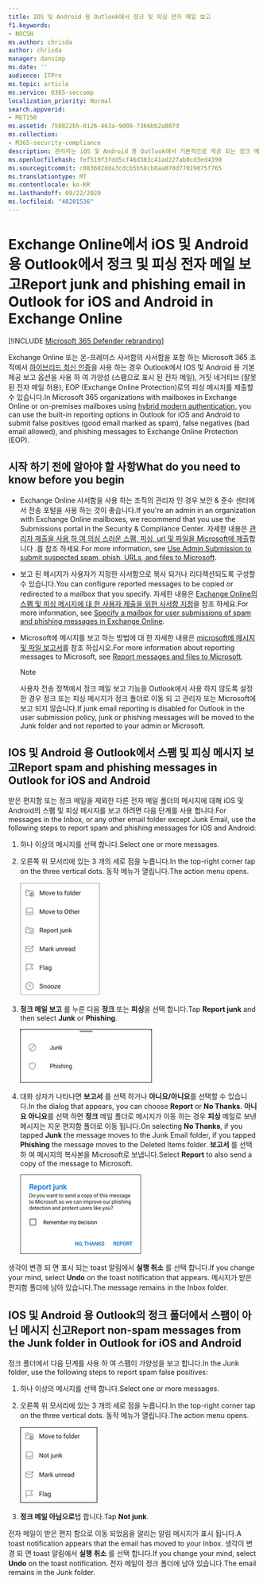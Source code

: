 ```yaml
---
title: IOS 및 Android 용 Outlook에서 정크 및 피싱 전자 메일 보고
f1.keywords:
- NOCSH
ms.author: chrisda
author: chrisda
manager: dansimp
ms.date: ''
audience: ITPro
ms.topic: article
ms.service: O365-seccomp
localization_priority: Normal
search.appverid:
- MET150
ms.assetid: 758822b5-0126-463a-9d08-7366bb2a807d
ms.collection:
- M365-security-compliance
description: 관리자는 iOS 및 Android 용 Outlook에서 기본적으로 제공 되는 정크 메일, 정크 메일이 아닌 경우 및 피싱 메일로 보고 옵션에 대해 알아볼 수 있습니다.
ms.openlocfilehash: fef519f3fdd5cf46d383c41ad227ab0cd3ed4390
ms.sourcegitcommit: c083602dda3cdcb5b58cb8aa070d77019075f765
ms.translationtype: MT
ms.contentlocale: ko-KR
ms.lasthandoff: 09/22/2020
ms.locfileid: "48201536"
---
```

# <a name="report-junk-and-phishing-email-in-outlook-for-ios-and-android-in-exchange-online"></a><span data-ttu-id="a0aad-103">Exchange Online에서 iOS 및 Android 용 Outlook에서 정크 및 피싱 전자 메일 보고</span><span class="sxs-lookup"><span data-stu-id="a0aad-103">Report junk and phishing email in Outlook for iOS and Android in Exchange Online</span></span>

[!INCLUDE [Microsoft 365 Defender rebranding](../includes/microsoft-defender-for-office.md)]


<span data-ttu-id="a0aad-104">Exchange Online 또는 온-프레미스 사서함의 사서함을 포함 하는 Microsoft 365 조직에서 [하이브리드 최신 인증](https://docs.microsoft.com/microsoft-365/enterprise/hybrid-modern-auth-overview?view=o365-worldwide)을 사용 하는 경우 Outlook에서 IOS 및 Android 용 기본 제공 보고 옵션을 사용 하 여 가양성 (스팸으로 표시 된 전자 메일), 거짓 네거티브 (잘못 된 전자 메일 허용), EOP (Exchange Online Protection)로의 피싱 메시지를 제출할 수 있습니다.</span><span class="sxs-lookup"><span data-stu-id="a0aad-104">In Microsoft 365 organizations with mailboxes in Exchange Online or on-premises mailboxes using [hybrid modern authentication](https://docs.microsoft.com/microsoft-365/enterprise/hybrid-modern-auth-overview?view=o365-worldwide), you can use the built-in reporting options in Outlook for iOS and Android to submit false positives (good email marked as spam), false negatives (bad email allowed), and phishing messages to Exchange Online Protection (EOP).</span></span>

## <a name="what-do-you-need-to-know-before-you-begin"></a><span data-ttu-id="a0aad-105">시작 하기 전에 알아야 할 사항</span><span class="sxs-lookup"><span data-stu-id="a0aad-105">What do you need to know before you begin</span></span>

- <span data-ttu-id="a0aad-106">Exchange Online 사서함을 사용 하는 조직의 관리자 인 경우 보안 & 준수 센터에서 전송 포털을 사용 하는 것이 좋습니다.</span><span class="sxs-lookup"><span data-stu-id="a0aad-106">If you're an admin in an organization with Exchange Online mailboxes, we recommend that you use the Submissions portal in the Security & Compliance Center.</span></span> <span data-ttu-id="a0aad-107">자세한 내용은 [관리자 제출을 사용 하 여 의심 스러운 스팸, 피싱, url 및 파일을 Microsoft에 제출](admin-submission.md)합니다 .를 참조 하세요.</span><span class="sxs-lookup"><span data-stu-id="a0aad-107">For more information, see [Use Admin Submission to submit suspected spam, phish, URLs, and files to Microsoft](admin-submission.md).</span></span>

- <span data-ttu-id="a0aad-108">보고 된 메시지가 사용자가 지정한 사서함으로 복사 되거나 리디렉션되도록 구성할 수 있습니다.</span><span class="sxs-lookup"><span data-stu-id="a0aad-108">You can configure reported messages to be copied or redirected to a mailbox that you specify.</span></span> <span data-ttu-id="a0aad-109">자세한 내용은 [Exchange Online의 스팸 및 피싱 메시지에 대 한 사용자 제출을 위한 사서함 지정](user-submission.md)을 참조 하세요.</span><span class="sxs-lookup"><span data-stu-id="a0aad-109">For more information, see [Specify a mailbox for user submissions of spam and phishing messages in Exchange Online](user-submission.md).</span></span>

- <span data-ttu-id="a0aad-110">Microsoft에 메시지를 보고 하는 방법에 대 한 자세한 내용은 [microsoft에 메시지 및 파일 보고서](report-junk-email-messages-to-microsoft.md)를 참조 하십시오.</span><span class="sxs-lookup"><span data-stu-id="a0aad-110">For more information about reporting messages to Microsoft, see [Report messages and files to Microsoft](report-junk-email-messages-to-microsoft.md).</span></span>

  > [!NOTE]
  > <span data-ttu-id="a0aad-111">사용자 전송 정책에서 정크 메일 보고 기능을 Outlook에서 사용 하지 않도록 설정한 경우 정크 또는 피싱 메시지가 정크 폴더로 이동 되 고 관리자 또는 Microsoft에 보고 되지 않습니다.</span><span class="sxs-lookup"><span data-stu-id="a0aad-111">If junk email reporting is disabled for Outlook in the user submission policy, junk or phishing messages will be moved to the Junk folder and not reported to your admin or Microsoft.</span></span>

## <a name="report-spam-and-phishing-messages-in-outlook-for-ios-and-android"></a><span data-ttu-id="a0aad-112">IOS 및 Android 용 Outlook에서 스팸 및 피싱 메시지 보고</span><span class="sxs-lookup"><span data-stu-id="a0aad-112">Report spam and phishing messages in Outlook for iOS and Android</span></span>

<span data-ttu-id="a0aad-113">받은 편지함 또는 정크 메일을 제외한 다른 전자 메일 폴더의 메시지에 대해 iOS 및 Android의 스팸 및 피싱 메시지를 보고 하려면 다음 단계를 사용 합니다.</span><span class="sxs-lookup"><span data-stu-id="a0aad-113">For messages in the Inbox, or any other email folder except Junk Email, use the following steps to report spam and phishing messages for iOS and Android:</span></span>

1. <span data-ttu-id="a0aad-114">하나 이상의 메시지를 선택 합니다.</span><span class="sxs-lookup"><span data-stu-id="a0aad-114">Select one or more messages.</span></span>
2. <span data-ttu-id="a0aad-115">오른쪽 위 모서리에 있는 3 개의 세로 점을 누릅니다.</span><span class="sxs-lookup"><span data-stu-id="a0aad-115">In the top-right corner tap on the three vertical dots.</span></span> <span data-ttu-id="a0aad-116">동작 메뉴가 열립니다.</span><span class="sxs-lookup"><span data-stu-id="a0aad-116">The action menu opens.</span></span>

   ![작업 메뉴에서 정크 또는 피싱 전자 메일 보고](../../media/Android-report-as-junk-dialog.png)

3. <span data-ttu-id="a0aad-118">**정크 메일 보고** 를 누른 다음 **정크** 또는 **피싱**을 선택 합니다.</span><span class="sxs-lookup"><span data-stu-id="a0aad-118">Tap **Report junk** and then select **Junk** or **Phishing**.</span></span>

   ![정크 또는 피싱 전자 메일 보고](../../media/Android-report-junk-or-phishing.png)

4. <span data-ttu-id="a0aad-120">대화 상자가 나타나면 **보고서** 를 선택 하거나 **아니요/아니요**를 선택할 수 있습니다.</span><span class="sxs-lookup"><span data-stu-id="a0aad-120">In the dialog that appears, you can choose **Report** or **No Thanks**.</span></span> <span data-ttu-id="a0aad-121">**아니요 아니요**를 선택 하면 **정크** 메일 폴더로 메시지가 이동 하는 경우 **피싱** 메일로 보낸 메시지는 지운 편지함 폴더로 이동 됩니다.</span><span class="sxs-lookup"><span data-stu-id="a0aad-121">On selecting **No Thanks**, if you tapped **Junk** the message moves to the Junk Email folder, if you tapped **Phishing** the message moves to the Deleted Items folder.</span></span> <span data-ttu-id="a0aad-122">**보고서** 를 선택 하 여 메시지의 복사본을 Microsoft로 보냅니다.</span><span class="sxs-lookup"><span data-stu-id="a0aad-122">Select **Report** to also send a copy of the message to Microsoft.</span></span>

   ![정크 또는 피싱 전자 메일 보고 옵션 보고](../../media/Android-junk-email-reporting-options.png)

<span data-ttu-id="a0aad-124">생각이 변경 되 면 표시 되는 toast 알림에서 **실행 취소** 를 선택 합니다.</span><span class="sxs-lookup"><span data-stu-id="a0aad-124">If you change your mind, select **Undo** on the toast notification that appears.</span></span> <span data-ttu-id="a0aad-125">메시지가 받은 편지함 폴더에 남아 있습니다.</span><span class="sxs-lookup"><span data-stu-id="a0aad-125">The message remains in the Inbox folder.</span></span>

## <a name="report-non-spam-messages-from-the-junk-folder-in-outlook-for-ios-and-android"></a><span data-ttu-id="a0aad-126">IOS 및 Android 용 Outlook의 정크 폴더에서 스팸이 아닌 메시지 신고</span><span class="sxs-lookup"><span data-stu-id="a0aad-126">Report non-spam messages from the Junk folder in Outlook for iOS and Android</span></span>

<span data-ttu-id="a0aad-127">정크 폴더에서 다음 단계를 사용 하 여 스팸이 가양성을 보고 합니다.</span><span class="sxs-lookup"><span data-stu-id="a0aad-127">In the Junk folder, use the following steps to report spam false positives:</span></span>

1. <span data-ttu-id="a0aad-128">하나 이상의 메시지를 선택 합니다.</span><span class="sxs-lookup"><span data-stu-id="a0aad-128">Select one or more messages.</span></span>
2. <span data-ttu-id="a0aad-129">오른쪽 위 모서리에 있는 3 개의 세로 점을 누릅니다.</span><span class="sxs-lookup"><span data-stu-id="a0aad-129">In the top-right corner tap on the three vertical dots.</span></span> <span data-ttu-id="a0aad-130">동작 메뉴가 열립니다.</span><span class="sxs-lookup"><span data-stu-id="a0aad-130">The action menu opens.</span></span>

   ![작업 메뉴에서 정크 메일 아님으로 보고](../../media/Android-not-junk-email.png)

3. <span data-ttu-id="a0aad-132">**정크 메일 아님으로**탭 합니다.</span><span class="sxs-lookup"><span data-stu-id="a0aad-132">Tap **Not junk**.</span></span>

<span data-ttu-id="a0aad-133">전자 메일이 받은 편지 함으로 이동 되었음을 알리는 알림 메시지가 표시 됩니다.</span><span class="sxs-lookup"><span data-stu-id="a0aad-133">A toast notification appears that the email has moved to your Inbox.</span></span> <span data-ttu-id="a0aad-134">생각이 변경 되 면 toast 알림에서 **실행 취소** 를 선택 합니다.</span><span class="sxs-lookup"><span data-stu-id="a0aad-134">If you change your mind, select **Undo** on the toast notification.</span></span> <span data-ttu-id="a0aad-135">전자 메일이 정크 폴더에 남아 있습니다.</span><span class="sxs-lookup"><span data-stu-id="a0aad-135">The email remains in the Junk folder.</span></span>
